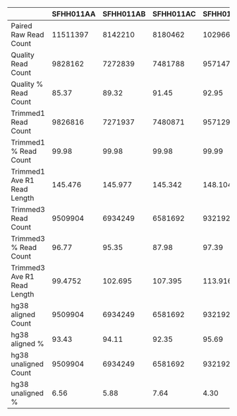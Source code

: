 |    | SFHH011AA | SFHH011AB | SFHH011AC | SFHH011AD | SFHH011AE | SFHH011AF | SFHH011AG | SFHH011AH | SFHH011AI | SFHH011AJ | SFHH011AK | SFHH011AL | SFHH011AM | SFHH011AN | SFHH011AO | SFHH011AP | SFHH011AQ | SFHH011AR | SFHH011A | SFHH011AS | SFHH011AT | SFHH011AU | SFHH011AV | SFHH011AW | SFHH011AX | SFHH011AY | SFHH011AZ | SFHH011BA | SFHH011BB | SFHH011BC | SFHH011BD | SFHH011BE | SFHH011BF | SFHH011BG | SFHH011BH | SFHH011BI | SFHH011BJ | SFHH011BK | SFHH011BL | SFHH011BM | SFHH011BN | SFHH011BO | SFHH011BP | SFHH011BQ | SFHH011BR | SFHH011B | SFHH011BS | SFHH011BT | SFHH011BU | SFHH011BV | SFHH011BW | SFHH011BX | SFHH011BY | SFHH011BZ | SFHH011CA | SFHH011CB | SFHH011CC | SFHH011CD | SFHH011CE | SFHH011CF | SFHH011CG | SFHH011CH | SFHH011C | SFHH011D | SFHH011E | SFHH011F | SFHH011G | SFHH011H | SFHH011I | SFHH011J | SFHH011K | SFHH011L | SFHH011M | SFHH011N | SFHH011O | SFHH011P | SFHH011Q | SFHH011R | SFHH011S | SFHH011T | SFHH011U | SFHH011V | SFHH011W | SFHH011X | SFHH011Y | SFHH011Z |
| --- | --- | --- | --- | --- | --- | --- | --- | --- | --- | --- | --- | --- | --- | --- | --- | --- | --- | --- | --- | --- | --- | --- | --- | --- | --- | --- | --- | --- | --- | --- | --- | --- | --- | --- | --- | --- | --- | --- | --- | --- | --- | --- | --- | --- | --- | --- | --- | --- | --- | --- | --- | --- | --- | --- | --- | --- | --- | --- | --- | --- | --- | --- | --- | --- | --- | --- | --- | --- | --- | --- | --- | --- | --- | --- | --- | --- | --- | --- | --- | --- | --- | --- | --- | --- | --- | --- |
| Paired Raw Read Count | 11511397 | 8142210 | 8180462 | 10296694 | 9285744 | 10078326 | 11635433 | 8846214 | 10630989 | 8434680 | 6764653 | 5826567 | 6660922 | 11148087 | 9279562 | 10634029 | 12037577 | 10977350 | 10193695 | 10305586 | 3584992 | 8443045 | 11611860 | 2853190 | 6401309 | 6452799 | 9006359 | 6242041 | 6430568 | 10490337 | 12690964 | 9128559 | 7559105 | 3146044 | 7063949 | 11212375 | 11034649 | 7675429 | 3992633 | 8703156 | 8133210 | 4285145 | 3996213 | 11761538 | 10013144 | 7536 | 9442823 | 9158809 | 11836641 | 11010127 | 10881452 | 8998492 | 8077809 | 6448144 | 12757684 | 11643282 | 12189073 | 11139889 | 10066191 | 11892853 | 11362719 | 11225832 | 7813336 | 11133909 | 9775006 | 11998553 | 7422754 | 8175180 | 8180839 | 10291039 | 7042762 | 8767420 | 7118568 | 6742820 | 10141183 | 10877259 | 6263754 | 8014479 | 3510553 | 6952847 | 11962381 | 6025225 | 10113465 | 12445268 | 9772474 | 7862151 |
| Quality Read Count | 9828162 | 7272839 | 7481788 | 9571478 | 8607405 | 9150188 | 10617113 | 7974826 | 9567053 | 7579781 | 6073057 | 5048265 | 5946820 | 9937453 | 8368628 | 9646986 | 10729642 | 9739827 | 9331626 | 9517839 | 3162186 | 7456544 | 10484007 | 2260833 | 5678327 | 5687291 | 8104291 | 5578876 | 5844544 | 9604067 | 10402629 | 8373709 | 6850720 | 2682933 | 6361532 | 10241133 | 10033076 | 6837033 | 3483867 | 7853643 | 7336970 | 3789178 | 3511498 | 10565382 | 9232280 | 5869 | 8653465 | 8176345 | 10750465 | 9884876 | 9772279 | 8076393 | 7272219 | 5790623 | 11391883 | 10738161 | 10993882 | 10189777 | 8972511 | 10787049 | 10429080 | 10277650 | 7079068 | 9807847 | 8822880 | 11074166 | 6619563 | 7451545 | 7366935 | 9601637 | 6282482 | 8150167 | 6298625 | 6137803 | 9212568 | 9752374 | 5602731 | 6959978 | 3048053 | 6124926 | 10922936 | 5560977 | 9258664 | 11284400 | 8953891 | 6848401 |
| Quality % Read Count | 85.37 | 89.32 | 91.45 | 92.95 | 92.69 | 90.79 | 91.24 | 90.14 | 89.99 | 89.86 | 89.77 | 86.64 | 89.27 | 89.14 | 90.18 | 90.71 | 89.13 | 88.72 | 91.54 | 92.35 | 88.20 | 88.31 | 90.28 | 79.23 | 88.70 | 88.13 | 89.98 | 89.37 | 90.88 | 91.55 | 81.96 | 91.73 | 90.62 | 85.27 | 90.05 | 91.33 | 90.92 | 89.07 | 87.25 | 90.23 | 90.21 | 88.42 | 87.87 | 89.82 | 92.20 | 77.87 | 91.64 | 89.27 | 90.82 | 89.77 | 89.80 | 89.75 | 90.02 | 89.80 | 89.29 | 92.22 | 90.19 | 91.47 | 89.13 | 90.70 | 91.78 | 91.55 | 90.60 | 88.08 | 90.25 | 92.29 | 89.17 | 91.14 | 90.05 | 93.30 | 89.20 | 92.95 | 88.48 | 91.02 | 90.84 | 89.65 | 89.44 | 86.84 | 86.82 | 88.09 | 91.31 | 92.29 | 91.54 | 90.67 | 91.62 | 87.10 |
| Trimmed1 Read Count | 9826816 | 7271937 | 7480871 | 9571296 | 8607190 | 9149875 | 10616090 | 7971705 | 9564266 | 7577368 | 6071779 | 5047783 | 5946549 | 9937253 | 8366810 | 9645130 | 10728264 | 9736345 | 9330653 | 9516789 | 3162038 | 7455646 | 10482616 | 2260759 | 5678232 | 5686653 | 8102911 | 5577248 | 5842888 | 9603424 | 10402294 | 8372870 | 6850097 | 2682844 | 6361490 | 10239854 | 10031190 | 6836946 | 3483823 | 7852917 | 7335961 | 3788426 | 3510325 | 10564825 | 9231143 | 5867 | 8653425 | 8175680 | 10747948 | 9883112 | 9770123 | 8074566 | 7271181 | 5788979 | 11389519 | 10736862 | 10990464 | 10188691 | 8970487 | 10784814 | 10427325 | 10275556 | 7078863 | 9807711 | 8822329 | 11074120 | 6618705 | 7450648 | 7366150 | 9601116 | 6282413 | 8149633 | 6297648 | 6137215 | 9210442 | 9751382 | 5601786 | 6959839 | 3047256 | 6124324 | 10922482 | 5559180 | 9258040 | 11283497 | 8953175 | 6848316 |
| Trimmed1 % Read Count | 99.98 | 99.98 | 99.98 | 99.99 | 99.99 | 99.99 | 99.99 | 99.96 | 99.97 | 99.96 | 99.97 | 99.99 | 99.99 | 99.99 | 99.97 | 99.98 | 99.98 | 99.96 | 99.98 | 99.98 | 99.99 | 99.98 | 99.98 | 99.99 | 99.99 | 99.98 | 99.98 | 99.97 | 99.97 | 99.99 | 99.99 | 99.98 | 99.99 | 99.99 | 99.99 | 99.98 | 99.98 | 99.99 | 99.99 | 99.99 | 99.98 | 99.98 | 99.96 | 99.99 | 99.98 | 99.96 | 99.99 | 99.99 | 99.97 | 99.98 | 99.97 | 99.97 | 99.98 | 99.97 | 99.97 | 99.98 | 99.96 | 99.98 | 99.97 | 99.97 | 99.98 | 99.97 | 99.99 | 99.99 | 99.99 | 99.99 | 99.98 | 99.98 | 99.98 | 99.99 | 99.99 | 99.99 | 99.98 | 99.99 | 99.97 | 99.98 | 99.98 | 99.99 | 99.97 | 99.99 | 99.99 | 99.96 | 99.99 | 99.99 | 99.99 | 99.99 |
| Trimmed1 Ave R1 Read Length | 145.476 | 145.977 | 145.342 | 148.104 | 146.414 | 145.925 | 145.536 | 146.132 | 145.413 | 146.738 | 145.277 | 140.241 | 141.619 | 148.602 | 144.712 | 145.852 | 144.516 | 145.425 | 145.563 | 144.925 | 146.61 | 144.559 | 146.02 | 146.038 | 149.54 | 146.215 | 144.441 | 145.112 | 144.451 | 145.089 | 146.432 | 146.097 | 146.268 | 147.192 | 149.643 | 146.146 | 130.893 | 148.874 | 148.707 | 146.683 | 145.817 | 146.176 | 143.63 | 148.153 | 146.278 | 146.896 | 150.119 | 145.616 | 146.007 | 145.624 | 145.265 | 146.213 | 145.691 | 146.121 | 145.938 | 145.631 | 145.621 | 146.02 | 144.654 | 145.401 | 145.613 | 146.237 | 145.88 | 149.585 | 144.778 | 149.95 | 143.827 | 145.281 | 146.106 | 148.182 | 149.992 | 147.519 | 147.348 | 146.825 | 146.626 | 144.572 | 144.974 | 149.983 | 144.418 | 145.004 | 146.266 | 140.431 | 146.338 | 144.978 | 145.253 | 148.893 |
| Trimmed3 Read Count | 9509904 | 6934249 | 6581692 | 9321929 | 8286897 | 8665403 | 10244660 | 7395102 | 9117847 | 6769532 | 5699660 | 4727741 | 5413984 | 9380829 | 7342642 | 8710780 | 10274476 | 9347743 | 8990984 | 9174736 | 2818265 | 5915193 | 9228765 | 2083692 | 5284432 | 5330126 | 7642561 | 5140189 | 5177864 | 8671326 | 9606233 | 8065118 | 6107093 | 2563634 | 6180960 | 9736877 | 9582792 | 6671254 | 3323178 | 7470004 | 6939390 | 3249514 | 2591658 | 10279279 | 8881214 | 5413 | 8275252 | 6724371 | 10353934 | 9084275 | 9272075 | 7125463 | 6704495 | 5006387 | 10555811 | 10396796 | 10669214 | 9440275 | 8068963 | 10080548 | 9813074 | 9067716 | 6821369 | 9554189 | 8392778 | 10833387 | 5987853 | 7180603 | 6753160 | 9314798 | 5766505 | 7697107 | 5760591 | 5906224 | 8819615 | 9338037 | 5286447 | 6702081 | 2623094 | 4491157 | 10503378 | 5437981 | 8752617 | 9834570 | 8627300 | 6086004 |
| Trimmed3 % Read Count | 96.77 | 95.35 | 87.98 | 97.39 | 96.27 | 94.70 | 96.50 | 92.76 | 95.33 | 89.33 | 93.87 | 93.65 | 91.04 | 94.40 | 87.75 | 90.31 | 95.77 | 96.00 | 96.35 | 96.40 | 89.12 | 79.33 | 88.03 | 92.16 | 93.06 | 93.73 | 94.31 | 92.16 | 88.61 | 90.29 | 92.34 | 96.32 | 89.15 | 95.55 | 97.16 | 95.08 | 95.52 | 97.57 | 95.38 | 95.12 | 94.59 | 85.77 | 73.82 | 97.29 | 96.20 | 92.26 | 95.62 | 82.24 | 96.33 | 91.91 | 94.90 | 88.24 | 92.20 | 86.48 | 92.68 | 96.83 | 97.07 | 92.65 | 89.95 | 93.46 | 94.10 | 88.24 | 96.36 | 97.41 | 95.13 | 97.82 | 90.46 | 96.37 | 91.67 | 97.01 | 91.78 | 94.44 | 91.47 | 96.23 | 95.75 | 95.76 | 94.37 | 96.29 | 86.08 | 73.33 | 96.16 | 97.81 | 94.54 | 87.15 | 96.36 | 88.86 |
| Trimmed3 Ave R1 Read Length | 99.4752 | 102.695 | 107.395 | 113.916 | 112.118 | 107.387 | 99.1182 | 104.767 | 101.399 | 107.354 | 96.1651 | 88.4838 | 87.4328 | 104.63 | 99.1146 | 100.39 | 94.7216 | 98.6789 | 98.1032 | 104.158 | 107.879 | 111.439 | 102.545 | 94.0418 | 114.732 | 95.6353 | 93.7616 | 98.9561 | 95.2983 | 97.0234 | 96.0587 | 103.152 | 100.849 | 101.831 | 113.844 | 104.391 | 87.6791 | 108.557 | 101.59 | 100.079 | 99.1172 | 104.739 | 95.6329 | 103.942 | 106.619 | 94.37 | 120.037 | 92.2842 | 102.314 | 90.9253 | 95.1101 | 98.8977 | 88.6048 | 101.116 | 108.53 | 101.81 | 102.217 | 103.792 | 106.171 | 102.44 | 104.727 | 114.501 | 98.7616 | 111.811 | 97.2259 | 114.449 | 90.9238 | 101.028 | 98.4913 | 117.087 | 111.26 | 118.851 | 101.843 | 106.23 | 106.651 | 96.0737 | 101.8 | 118.237 | 96.5287 | 108.652 | 105.79 | 105.402 | 110.741 | 103.22 | 103.616 | 115.017 |
| hg38 aligned Count | 9509904 | 6934249 | 6581692 | 9321929 | 8286897 | 8665403 | 10244660 | 7395102 | 9117847 | 6769532 | 5699660 | 4727741 | 5413984 | 9380829 | 7342642 | 8710780 | 10274476 | 9347743 | 8990984 | 9174736 | 2818265 | 5915193 | 9228765 | 2083692 | 5284432 | 5330126 | 7642561 | 5140189 | 5177864 | 8671326 | 9606233 | 8065118 | 6107093 | 2563634 | 6180960 | 9736877 | 9582792 | 6671254 | 3323178 | 7470004 | 6939390 | 3249514 | 2591658 | 10279279 | 8881214 | 5413 | 8275252 | 6724371 | 10353934 | 9084275 | 9272075 | 7125463 | 6704495 | 5006387 | 10555811 | 10396796 | 10669214 | 9440275 | 8068963 | 10080548 | 9813074 | 9067716 | 6821369 | 9554189 | 8392778 | 10833387 | 5987853 | 7180603 | 6753160 | 9314798 | 5766505 | 7697107 | 5760591 | 5906224 | 8819615 | 9338037 | 5286447 | 6702081 | 2623094 | 4491157 | 10503378 | 5437981 | 8752617 | 9834570 | 8627300 | 6086004 |
| hg38 aligned % | 93.43 | 94.11 | 92.35 | 95.69 | 95.26 | 94.36 | 93.79 | 91.95 | 92.93 | 92.68 | 91.94 | 92.59 | 92.09 | 94.31 | 90.62 | 91.96 | 93.03 | 92.43 | 93.39 | 94.10 | 93.63 | 92.75 | 91.86 | 92.32 | 93.51 | 92.27 | 92.17 | 92.16 | 90.88 | 90.30 | 92.59 | 93.92 | 92.25 | 94.03 | 95.33 | 93.58 | 82.35 | 94.66 | 94.42 | 93.37 | 93.01 | 93.42 | 89.10 | 94.21 | 94.30 | 92.03 | 94.24 | 86.36 | 94.00 | 89.62 | 92.13 | 88.47 | 90.60 | 89.70 | 92.26 | 94.14 | 94.05 | 91.63 | 89.47 | 92.09 | 93.23 | 90.86 | 93.34 | 94.43 | 92.08 | 94.91 | 89.65 | 93.43 | 91.55 | 95.55 | 91.96 | 94.99 | 92.55 | 94.23 | 94.08 | 92.83 | 93.13 | 94.91 | 89.37 | 90.05 | 94.22 | 90.89 | 94.89 | 92.11 | 94.05 | 93.85 |
| hg38 unaligned Count | 9509904 | 6934249 | 6581692 | 9321929 | 8286897 | 8665403 | 10244660 | 7395102 | 9117847 | 6769532 | 5699660 | 4727741 | 5413984 | 9380829 | 7342642 | 8710780 | 10274476 | 9347743 | 8990984 | 9174736 | 2818265 | 5915193 | 9228765 | 2083692 | 5284432 | 5330126 | 7642561 | 5140189 | 5177864 | 8671326 | 9606233 | 8065118 | 6107093 | 2563634 | 6180960 | 9736877 | 9582792 | 6671254 | 3323178 | 7470004 | 6939390 | 3249514 | 2591658 | 10279279 | 8881214 | 5413 | 8275252 | 6724371 | 10353934 | 9084275 | 9272075 | 7125463 | 6704495 | 5006387 | 10555811 | 10396796 | 10669214 | 9440275 | 8068963 | 10080548 | 9813074 | 9067716 | 6821369 | 9554189 | 8392778 | 10833387 | 5987853 | 7180603 | 6753160 | 9314798 | 5766505 | 7697107 | 5760591 | 5906224 | 8819615 | 9338037 | 5286447 | 6702081 | 2623094 | 4491157 | 10503378 | 5437981 | 8752617 | 9834570 | 8627300 | 6086004 |
| hg38 unaligned % | 6.56 | 5.88 | 7.64 | 4.30 | 4.73 | 5.63 | 6.20 | 8.04 | 7.06 | 7.31 | 8.05 | 7.40 | 7.90 | 5.68 | 9.37 | 8.03 | 6.96 | 7.56 | 6.60 | 5.89 | 6.36 | 7.24 | 8.13 | 7.67 | 6.48 | 7.72 | 7.82 | 7.83 | 9.11 | 9.69 | 7.40 | 6.07 | 7.74 | 5.96 | 4.66 | 6.41 | 17.64 | 5.33 | 5.57 | 6.62 | 6.98 | 6.57 | 10.89 | 5.78 | 5.69 | 7.96 | 5.75 | 13.63 | 5.99 | 10.37 | 7.86 | 11.52 | 9.39 | 10.29 | 7.73 | 5.85 | 5.94 | 8.36 | 10.52 | 7.90 | 6.76 | 9.13 | 6.65 | 5.56 | 7.91 | 5.08 | 10.34 | 6.56 | 8.44 | 4.44 | 8.03 | 5.00 | 7.44 | 5.76 | 5.91 | 7.16 | 6.86 | 5.08 | 10.62 | 9.94 | 5.77 | 9.10 | 5.10 | 7.88 | 5.94 | 6.14 |
